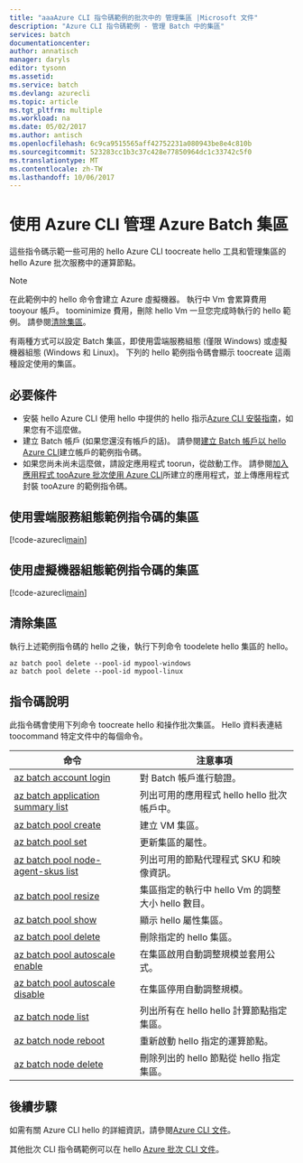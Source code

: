 ```yaml
---
title: "aaaAzure CLI 指令碼範例的批次中的 管理集區 |Microsoft 文件"
description: "Azure CLI 指令碼範例 - 管理 Batch 中的集區"
services: batch
documentationcenter: 
author: annatisch
manager: daryls
editor: tysonn
ms.assetid: 
ms.service: batch
ms.devlang: azurecli
ms.topic: article
ms.tgt_pltfrm: multiple
ms.workload: na
ms.date: 05/02/2017
ms.author: antisch
ms.openlocfilehash: 6c9ca9515565aff42752231a080943be8e4c810b
ms.sourcegitcommit: 523283cc1b3c37c428e77850964dc1c33742c5f0
ms.translationtype: MT
ms.contentlocale: zh-TW
ms.lasthandoff: 10/06/2017
---
```

# <a name="managing-azure-batch-pools-with-azure-cli"></a>使用 Azure CLI 管理 Azure Batch 集區

這些指令碼示範一些可用的 hello Azure CLI toocreate hello 工具和管理集區的 hello Azure 批次服務中的運算節點。

> [!NOTE]
> 在此範例中的 hello 命令會建立 Azure 虛擬機器。 執行中 Vm 會累算費用 tooyour 帳戶。 toominimize 費用，刪除 hello Vm 一旦您完成時執行的 hello 範例。 請參閱[清除集區](#clean-up-pools)。

有兩種方式可以設定 Batch 集區，即使用雲端服務組態 (僅限 Windows) 或虛擬機器組態 (Windows 和 Linux)。 下列的 hello 範例指令碼會顯示 toocreate 這兩種設定使用的集區。

## <a name="prerequisites"></a>必要條件

- 安裝 hello Azure CLI 使用 hello 中提供的 hello 指示[Azure CLI 安裝指南](https://docs.microsoft.com/cli/azure/install-azure-cli)，如果您有不這麼做。
- 建立 Batch 帳戶 (如果您還沒有帳戶的話)。 請參閱[建立 Batch 帳戶以 hello Azure CLI](https://docs.microsoft.com/azure/batch/scripts/batch-cli-sample-create-account)建立帳戶的範例指令碼。
- 如果您尚未尚未這麼做，請設定應用程式 toorun，從啟動工作。 請參閱[加入應用程式 tooAzure 批次使用 Azure CLI](https://docs.microsoft.com/azure/batch/scripts/batch-cli-sample-add-application)所建立的應用程式，並上傳應用程式封裝 tooAzure 的範例指令碼。

## <a name="pool-with-cloud-service-configuration-sample-script"></a>使用雲端服務組態範例指令碼的集區

[!code-azurecli[main](../../../cli_scripts/batch/manage-pool/manage-pool-windows.sh "Manage Cloud Services Pools")]

## <a name="pool-with-virtual-machine-configuration-sample-script"></a>使用虛擬機器組態範例指令碼的集區

[!code-azurecli[main](../../../cli_scripts/batch/manage-pool/manage-pool-linux.sh "Manage Virtual Machine Pools")]

## <a name="clean-up-pools"></a>清除集區

執行上述範例指令碼的 hello 之後，執行下列命令 toodelete hello 集區的 hello。
```azurecli
az batch pool delete --pool-id mypool-windows
az batch pool delete --pool-id mypool-linux
```

## <a name="script-explanation"></a>指令碼說明

此指令碼會使用下列命令 toocreate hello 和操作批次集區。
Hello 資料表連結 toocommand 特定文件中的每個命令。

| 命令 | 注意事項 |
|---|---|
| [az batch account login](https://docs.microsoft.com/cli/azure/batch/account#login) | 對 Batch 帳戶進行驗證。  |
| [az batch application summary list](https://docs.microsoft.com/cli/azure/batch/application/summary#list) | 列出可用的應用程式 hello hello 批次帳戶中。  |
| [az batch pool create](https://docs.microsoft.com/cli/azure/batch/pool#create) | 建立 VM 集區。  |
| [az batch pool set](https://docs.microsoft.com/cli/azure/batch/pool#set) | 更新集區的屬性。  |
| [az batch pool node-agent-skus list](https://docs.microsoft.com/cli/azure/batch/pool/node-agent-skus#list) | 列出可用的節點代理程式 SKU 和映像資訊。  |
| [az batch pool resize](https://docs.microsoft.com/cli/azure/batch/pool#resize) | 集區指定的執行中 hello Vm 的調整大小 hello 數目。  |
| [az batch pool show](https://docs.microsoft.com/cli/azure/batch/pool#show) | 顯示 hello 屬性集區。  |
| [az batch pool delete](https://docs.microsoft.com/cli/azure/batch/pool#delete) | 刪除指定的 hello 集區。  |
| [az batch pool autoscale enable](https://docs.microsoft.com/cli/azure/batch/pool/autoscale#enable) | 在集區啟用自動調整規模並套用公式。  |
| [az batch pool autoscale disable](https://docs.microsoft.com/cli/azure/batch/pool/autoscale#disable) | 在集區停用自動調整規模。  |
| [az batch node list](https://docs.microsoft.com/cli/azure/batch/node#list) | 列出所有在 hello hello 計算節點指定集區。  |
| [az batch node reboot](https://docs.microsoft.com/cli/azure/batch/node#reboot) | 重新啟動 hello 指定的運算節點。  |
| [az batch node delete](https://docs.microsoft.com/cli/azure/batch/node#delete) | 刪除列出的 hello 節點從 hello 指定集區。  |

## <a name="next-steps"></a>後續步驟

如需有關 Azure CLI hello 的詳細資訊，請參閱[Azure CLI 文件](https://docs.microsoft.com/cli/azure/overview)。

其他批次 CLI 指令碼範例可以在 hello [Azure 批次 CLI 文件](../batch-cli-samples.md)。

